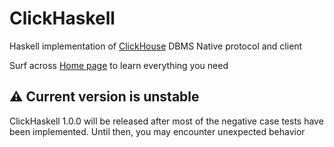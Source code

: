 <script src="https://cdn.jsdelivr.net/npm/chart.js"></script>


# ClickHaskell

Haskell implementation of [ClickHouse](https://clickhouse.com/) DBMS Native protocol and client

Surf across [Home page](https://clickhaskell.dev/) to learn everything you need

## ⚠️ Current version is unstable
ClickHaskell 1.0.0 will be released after most of the negative case tests have been implemented. Until then, you may encounter unexpected behavior

<canvas id="visitsChart" style="background-color: #1e1e1e"></canvas>

<script>
const ctx = document.getElementById('visitsChart').getContext('2d');
let chartData = {
    labels: [],
    datasets: [{ label: 'Visits', data: [], backgroundColor: '#121212' }]
};

const visitsChart = new Chart(ctx, {
    type: 'bar',
    data: chartData,
    options: { scales: { y: { beginAtZero: true } } }
});

function formatHour(posixTime) {
    const date = new Date(posixTime * 1000);
    return `${date.getHours()}:00`;
}

const socket = new WebSocket(`${window.location.protocol === 'https:' ? 'wss' : 'ws'}://${location.host}`);

socket.onopen = () => console.log('WebSocket connected');

socket.onmessage = event => {
    const data = JSON.parse(event.data);
    if (data.history) {
        chartData.labels = data.history.map(item => formatHour(item.hour));
        chartData.datasets[0].data = data.history.map(item => item.visits);
    } else if (data.realtime) {
        const formattedHour = formatHour(data.realtime.hour);
        const index = chartData.labels.indexOf(formattedHour);
        if (index !== -1) {
            chartData.datasets[0].data[index] = data.realtime.visits;
        }
    }
    visitsChart.update();
};

socket.onerror = error => console.error('WebSocket error:', error);
socket.onclose = () => console.log('WebSocket closed');
</script>
